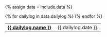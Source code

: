 {% assign data = include.data %}
<table class="asst-table">
{% for dailylog in data.dailylog %}
<tr>
  <td><a href="{{ data.home }}/{{ dailylog.url }}"><b>{{ dailylog.name }}</b></a> &nbsp; &nbsp; {{ dailylog.date }}.
  </td>
</tr>
{% endfor %}
</table>
